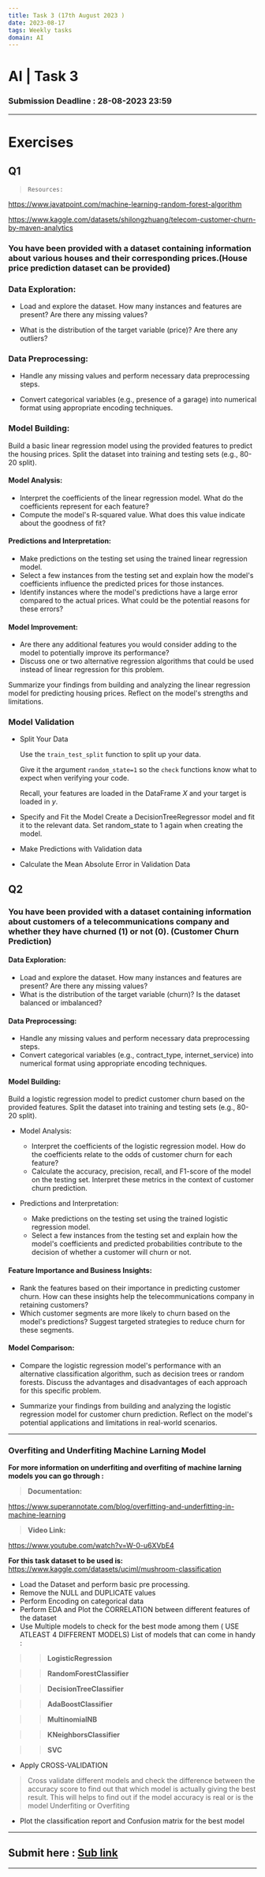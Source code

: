 ```yaml
---
title: Task 3 (17th August 2023 )
date: 2023-08-17 
tags: Weekly tasks
domain: AI
---
```


# AI | Task 3
### Submission Deadline : 28-08-2023 23:59
<hr>


# Exercises


## Q1

>     Resources: 
https://www.javatpoint.com/machine-learning-random-forest-algorithm

https://www.kaggle.com/datasets/shilongzhuang/telecom-customer-churn-by-maven-analytics

### You have been provided with a dataset containing information about various houses and their corresponding prices.(House price prediction dataset can be provided)

### Data Exploration:

- Load and explore the dataset. How many instances and features are present? Are there any missing values?

- What is the distribution of the target variable (price)? Are there any outliers?

### Data Preprocessing:

 - Handle any missing values and perform necessary data preprocessing steps.

- Convert categorical variables (e.g., presence of a garage) into numerical format using appropriate encoding techniques.

### Model Building:
Build a basic linear regression model using the provided features to predict the housing prices. Split the dataset into training and testing sets (e.g., 80-20 split).
#### Model Analysis:
- Interpret the coefficients of the linear regression model. What do the coefficients represent for each feature?
- Compute the model's R-squared value. What does this value indicate about the goodness of fit?

#### Predictions and Interpretation:
- Make predictions on the testing set using the trained linear regression model.
- Select a few instances from the testing set and explain how the model's coefficients influence the predicted prices for those instances.
- Identify instances where the model's predictions have a large error compared to the actual prices. What could be the potential reasons for these errors?

#### Model Improvement:
- Are there any additional features you would consider adding to the model to potentially improve its performance?
- Discuss one or two alternative regression algorithms that could be used instead of linear regression for this problem.

Summarize your findings from building and analyzing the linear regression model for predicting housing prices. Reflect on the model's strengths and limitations.

### Model Validation

- Split Your Data

     Use the `train_test_split` function to split up your data.

     Give it the argument `random_state=1` so the `check` functions know what to expect when verifying your code.

     Recall, your features are loaded in the DataFrame *X* and your target is loaded in *y*.

- Specify and Fit the Model
Create a DecisionTreeRegressor model and fit it to the relevant data. Set random_state to 1 again when creating the model.
- Make Predictions with Validation data
- Calculate the Mean Absolute Error in Validation Data




## Q2
### You have been provided with a dataset containing information about customers of a telecommunications company and whether they have churned (1) or not (0). (Customer Churn Prediction)

#### Data Exploration:
- Load and explore the dataset. How many instances and features are present? Are there any missing values?
- What is the distribution of the target variable (churn)? Is the dataset balanced or imbalanced?

#### Data Preprocessing:
- Handle any missing values and perform necessary data preprocessing steps.
- Convert categorical variables (e.g., contract_type, internet_service) into numerical format using appropriate encoding techniques.

#### Model Building:
Build a logistic regression model to predict customer churn based on the provided features. Split the dataset into training and testing sets (e.g., 80-20 split).

- Model Analysis:
  -  Interpret the coefficients of the logistic regression model. How do the coefficients relate to the odds of customer churn for each feature?
  -  Calculate the accuracy, precision, recall, and F1-score of the model on the testing set. Interpret these metrics in the context of customer churn prediction.

- Predictions and Interpretation:
   - Make predictions on the testing set using the trained logistic regression model.
   - Select a few instances from the testing set and explain how the model's coefficients and predicted probabilities contribute to the decision of whether a customer will churn or not.

#### Feature Importance and Business Insights:
-  Rank the features based on their importance in predicting customer churn. How can these insights help the telecommunications company in retaining customers?
-  Which customer segments are more likely to churn based on the model's predictions? Suggest targeted strategies to reduce churn for these segments.

#### Model Comparison:
- Compare the logistic regression model's performance with an alternative classification algorithm, such as decision trees or random forests. Discuss the advantages and disadvantages of each approach for this specific problem.

- Summarize your findings from building and analyzing the logistic regression model for customer churn prediction. Reflect on the model's potential applications and limitations in real-world scenarios.

---------------------------------------------------------------------------------------------
### **Overfiting and Underfiting Machine Larning Model**
**For more information on underfiting and overfiting of machine larning models you can go through :**
> **Documentation:**

https://www.superannotate.com/blog/overfitting-and-underfitting-in-machine-learning

> **Video Link:**

https://www.youtube.com/watch?v=W-0-u6XVbE4

**For this task dataset to be used is:**
https://www.kaggle.com/datasets/uciml/mushroom-classification
-  Load the Dataset and perform basic pre processing.
- Remove the NULL and DUPLICATE values
- Perform Encoding on categorical data
- Perform EDA and Plot the CORRELATION between different features of the dataset
- Use Multiple models to check for the best mode among them ( USE ATLEAST 4 DIFFERENT MODELS)
List of models that can come in handy :

> > **LogisticRegression**

> > **RandomForestClassifier**

> > **DecisionTreeClassifier**

> > **AdaBoostClassifier**

> > **MultinomialNB**

> > **KNeighborsClassifier**

> > **SVC**
-  Apply CROSS-VALIDATION 
> Cross validate different models and check the difference between the accuracy score to find out that which model is actually giving the best result. This will helps to find out if the model accuracy is real or is the model Underfiting or Overfiting


- Plot the classification report and Confusion matrix for the best model



<hr>

## Submit here : [Sub link]([https://forms.office.com/Pages/ResponsePage.aspx?id=SCk8t0tCm0CGtiJQQjuHDTJ1JPaqsIhFkvZW9xekTfpUODFTUVVRSDFNNUxLRkpNODVVODYyVlM4VS4u](https://forms.office.com/Pages/ResponsePage.aspx?id=SCk8t0tCm0CGtiJQQjuHDTJ1JPaqsIhFkvZW9xekTfpURDkyUUhXUFUyOVhEQk4xQTNMTzBQVEdFQy4u)https://forms.office.com/Pages/ResponsePage.aspx?id=SCk8t0tCm0CGtiJQQjuHDTJ1JPaqsIhFkvZW9xekTfpURDkyUUhXUFUyOVhEQk4xQTNMTzBQVEdFQy4u)

<hr>

